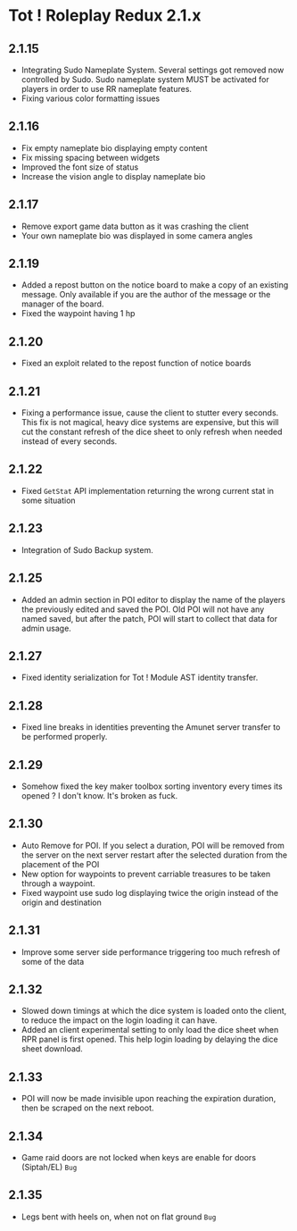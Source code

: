 # Tot ! Roleplay Redux 2.1.x

## 2.1.15
- Integrating Sudo Nameplate System. Several settings got removed now controlled by Sudo. Sudo nameplate system MUST be activated for players in order to use RR nameplate features.
- Fixing various color formatting issues

## 2.1.16
- Fix empty nameplate bio displaying empty content
- Fix missing spacing between widgets
- Improved the font size of status
- Increase the vision angle to display nameplate bio

## 2.1.17
- Remove export game data button as it was crashing the client
- Your own nameplate bio was displayed in some camera angles

## 2.1.19
- Added a repost button on the notice board to make a copy of an existing message. Only available if you are the author of the message or the manager of the board.
- Fixed the waypoint having 1 hp

## 2.1.20
- Fixed an exploit related to the repost function of notice boards

## 2.1.21
- Fixing a performance issue, cause the client to stutter every seconds. This fix is not magical, heavy dice systems are expensive, but this will cut the constant refresh of the dice sheet to only refresh when needed instead of every seconds.

## 2.1.22
- Fixed `GetStat` API implementation returning the wrong current stat in some situation

## 2.1.23
- Integration of Sudo Backup system.

## 2.1.25
- Added an admin section in POI editor to display the name of the players the previously edited and saved the POI. Old POI will not have any named saved, but after the patch, POI will start to collect that data for admin usage.

## 2.1.27
- Fixed identity serialization for Tot ! Module AST identity transfer. 

## 2.1.28
- Fixed line breaks in identities preventing the Amunet server transfer to be performed properly.

## 2.1.29
- Somehow fixed the key maker toolbox sorting inventory every times its opened ? I don't know. It's broken as fuck.

## 2.1.30
- Auto Remove for POI. If you select a duration, POI will be removed from the server on the next server restart after the selected duration from the placement of the POI
- New option for waypoints to prevent carriable treasures to be taken through a waypoint.
- Fixed waypoint use sudo log displaying twice the origin instead of the origin and destination

## 2.1.31
- Improve some server side performance triggering too much refresh of some of the data

## 2.1.32
- Slowed down timings at which the dice system is loaded onto the client, to reduce the impact on the login loading it can have.
- Added an client experimental setting to only load the dice sheet when RPR panel is first opened. This help login loading by delaying the dice sheet download.

## 2.1.33
- POI will now be made invisible upon reaching the expiration duration, then be scraped on the next reboot.

## 2.1.34
- Game raid doors are not locked when keys are enable for doors (Siptah/EL) `Bug`

## 2.1.35
- Legs bent with heels on, when not on flat ground `Bug`
